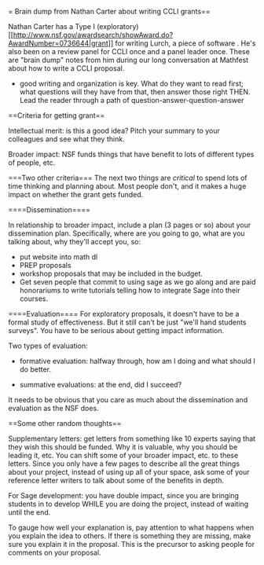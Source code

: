 = Brain dump from Nathan Carter about writing CCLI grants==

Nathan Carter has a Type I (exploratory) [[http://www.nsf.gov/awardsearch/showAward.do?AwardNumber=0736644|grant]] for writing Lurch, a piece of software .  He's also been on a review panel for CCLI once and a panel leader once.  These are "brain dump" notes from him during our long conversation at Mathfest about how to write a CCLI proposal.  

  * good writing and organization is key.  What do they want to read first; what questions will they have from that, then answer those right THEN.  Lead the reader through a path of question-answer-question-answer

==Criteria for getting grant==

Intellectual merit: is this a good idea?  Pitch your summary to your colleagues and see what they think.

Broader impact: NSF funds things that have benefit to lots of different types of people, etc.

===Two other criteria===
The next two things are *critical* to spend lots of time thinking and planning about.  Most people don't, and it makes a huge impact on whether the grant gets funded.

====Dissemination====

In relationship to broader impact, include a plan (3 pages or so) about your dissemination plan.  Specifically, where are you going to go, what are you talking about, why they'll accept you, so:

  * put website into math dl
  * PREP proposals
  * workshop proposals that may be included in the budget.
  * Get seven people that commit to using sage as we go along and are paid honorariums to write tutorials telling how to integrate Sage into their courses.

====Evaluation====
For exploratory proposals, it doesn't have to be a formal study of effectiveness.  But it still can't be just "we'll hand students surveys".  You have to be serious about getting impact information.

Two types of evaluation:
  * formative evaluation: halfway through, how am I doing and what should I do better.

  * summative evaluations: at the end, did I succeed?

It needs to be obvious that you care as much about the dissemination and evaluation as the NSF does.

==Some other random thoughts==

Supplementary letters: get letters from something like 10 experts saying that they wish this should be funded.  Why it is valuable, why you should be leading it, etc.  You can shift some of your broader impact, etc. to these letters.  Since you only have a few pages to describe all the great things about your project, instead of using up all of your space, ask some of your reference letter writers to talk about some of the benefits in depth.

For Sage development: you have double impact, since you are bringing students in to develop WHILE you are doing the project, instead of waiting until the end.

To gauge how well your explanation is, pay attention to what happens when you explain the idea to others.  If there is something they are missing, make sure you explain it in the proposal.  This is the precursor to asking people for comments on your proposal.
